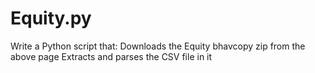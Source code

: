 # Equity.py
Write a Python script that: Downloads the Equity bhavcopy zip from the above page Extracts and parses the CSV file in it
